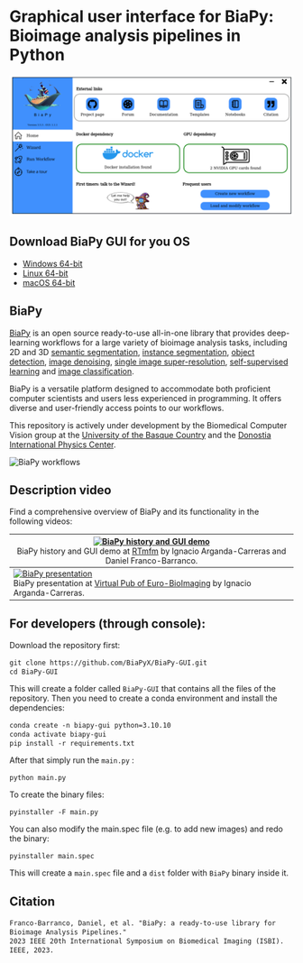 # Graphical user interface for BiaPy: Bioimage analysis pipelines in Python

![BiaPy GUI](https://raw.githubusercontent.com/BiaPyX/BiaPy/master/img/BiaPy_GUI_main_page.png)

## Download BiaPy GUI for you OS

- [Windows 64-bit](https://drive.google.com/uc?export=download&id=1iV0wzdFhpCpBCBgsameGyT3iFyQ6av5o) 
- [Linux 64-bit](https://drive.google.com/uc?export=download&id=13jllkLTR6S3yVZLRdMwhWUu7lq3HyJsD) 
- [macOS 64-bit](https://drive.google.com/uc?export=download&id=1fIpj9A8SWIN1fABEUAS--DNhOHzqSL7f) 

## BiaPy

[BiaPy](https://biapyx.github.io) is an open source ready-to-use all-in-one library that provides deep-learning workflows for a large variety of bioimage analysis tasks, including 2D and 3D [semantic segmentation](https://biapy.readthedocs.io/en/latest/workflows/semantic_segmentation.html), [instance segmentation](https://biapy.readthedocs.io/en/latest/workflows/instance_segmentation.html), [object detection](https://biapy.readthedocs.io/en/latest/workflows/detection.html), [image denoising](https://biapy.readthedocs.io/en/latest/workflows/denoising.html), [single image super-resolution](https://biapy.readthedocs.io/en/latest/workflows/super_resolution.html), [self-supervised learning](https://biapy.readthedocs.io/en/latest/workflows/self_supervision.html) and [image classification](https://biapy.readthedocs.io/en/latest/workflows/classification.html).

BiaPy is a versatile platform designed to accommodate both proficient computer scientists and users less experienced in programming. It offers diverse and user-friendly access points to our workflows.

This repository is actively under development by the Biomedical Computer Vision group at the [University of the Basque Country](https://www.ehu.eus/en/en-home) and the [Donostia International Physics Center](http://dipc.ehu.es/).       

![BiaPy workflows](https://raw.githubusercontent.com/BiaPyX/BiaPy/master/img/BiaPy-workflow-readme.svg)

## Description video

Find a comprehensive overview of BiaPy and its functionality in the following videos:

| [![BiaPy history and GUI demo](https://raw.githubusercontent.com/BiaPyX/BiaPy/master/img/BiaPy_presentation_and_demo_at_RTmfm.jpg)](https://www.youtube.com/watch?v=Gnm-VsZQ6Cc "BiaPy: a ready-to-use library for Bioimage Analysis Pipelines") <br> <span style="font-weight:normal">BiaPy history and GUI demo at [RTmfm](https://rtmfm.cnrs.fr/en/) by Ignacio Arganda-Carreras and Daniel Franco-Barranco.</span> |
|-------------------------------------------------------------------------------------------------------------------------------------------------------------------------------------------------------------------------------------------------------------------------------------------------------------------------------------------------------------|
| [![BiaPy presentation](https://raw.githubusercontent.com/BiaPyX/BiaPy/master/img/BiaPy-Euro-BioImaging-youtube.png)](https://www.youtube.com/watch?v=6eYtX-ySpc0 "BiaPy: a ready-to-use library for Bioimage Analysis Pipelines") <br> BiaPy presentation at [Virtual Pub of Euro-BioImaging](https://www.eurobioimaging.eu/) by Ignacio Arganda-Carreras.                                                                      |                          |                          |                              | 

## For developers (through console):

Download the repository first:

```shell
git clone https://github.com/BiaPyX/BiaPy-GUI.git
cd BiaPy-GUI
```

This will create a folder called ``BiaPy-GUI`` that contains all the files of the repository. Then you need to create a conda environment and install the dependencies:

```shell
conda create -n biapy-gui python=3.10.10
conda activate biapy-gui
pip install -r requirements.txt
```

After that simply run the ``main.py`` :

```shell
python main.py
```

To create the binary files:

```shell
pyinstaller -F main.py
```

You can also modify the main.spec file (e.g. to add new images) and redo the binary:

```shell
pyinstaller main.spec
```

This will create a ``main.spec`` file and a ``dist`` folder with ``BiaPy`` binary inside it. 

## Citation

```
Franco-Barranco, Daniel, et al. "BiaPy: a ready-to-use library for Bioimage Analysis Pipelines." 
2023 IEEE 20th International Symposium on Biomedical Imaging (ISBI). IEEE, 2023.
``` 
